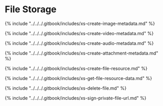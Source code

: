# File Storage

{% include "../../../.gitbook/includes/xs-create-image-metadata.md" %}

{% include "../../../.gitbook/includes/xs-create-video-metadata.md" %}

{% include "../../../.gitbook/includes/xs-create-audio-metadata.md" %}

{% include "../../../.gitbook/includes/xs-create-attachment-metadata.md" %}

{% include "../../../.gitbook/includes/xs-create-file-resource.md" %}

{% include "../../../.gitbook/includes/xs-get-file-resource-data.md" %}

{% include "../../../.gitbook/includes/xs-delete-file.md" %}

{% include "../../../.gitbook/includes/xs-sign-private-file-url.md" %}

